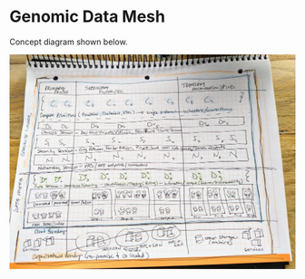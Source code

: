 # Genomic Data Mesh

Concept diagram shown below.  

<img src="https://github.com/lynnlangit/learning-data-mesh/blob/main/images/genomics-mesh-concept.jpg" width=1000>
